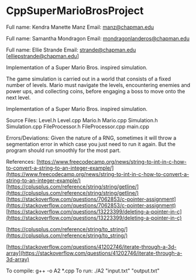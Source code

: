 # CppSuperMarioBrosProject

Full name: Kendra Manette Manz
Email: manz@chapman.edu

Full name: Samantha Mondragon
Email: [mondragonlanderos@chapman.edu](mailto:mondragonlanderos@chapman.edu)

Full name: Ellie Strande
Email: strande@chapman.edu [elliepstrande@chapman.edu]

Implementation of a Super Mario Bros. inspired simulation.


The game simulation is carried out in a world that consists of a fixed number of levels. 
Mario must navigate the levels, encountering enemies and power ups, and collecting coins, 
before engaging a boss to move onto the next level.


Implementation of a Super Mario Bros. inspired simulation.

Source Files:
Level.h
Level.cpp
Mario.h
Mario.cpp
Simulation.h
Simulation.cpp
FileProcessor.h
FileProcessor.cpp
main.cpp

Errors/Deviations: Given the nature of a RNG, sometimes it will throw a segmentation error in which case you just need to run it again.
But the program should run smoothly for the most part.

References:
[https://www.freecodecamp.org/news/string-to-int-in-c-how-to-convert-a-string-to-an-integer-example/](https://www.freecodecamp.org/news/string-to-int-in-c-how-to-convert-a-string-to-an-integer-example/) 
[https://cplusplus.com/reference/string/string/getline/](https://cplusplus.com/reference/string/string/getline/)
[https://stackoverflow.com/questions/7062853/c-pointer-assignment](https://stackoverflow.com/questions/7062853/c-pointer-assignment)
[https://stackoverflow.com/questions/13223399/deleting-a-pointer-in-c](https://stackoverflow.com/questions/13223399/deleting-a-pointer-in-c)

[https://cplusplus.com/reference/string/to_string/](https://cplusplus.com/reference/string/to_string/)

[https://stackoverflow.com/questions/41202746/iterate-through-a-3d-array](https://stackoverflow.com/questions/41202746/iterate-through-a-3d-array)

To compile: g++ -o A2 *.cpp
To run: ./A2 "input.txt" "output.txt"
